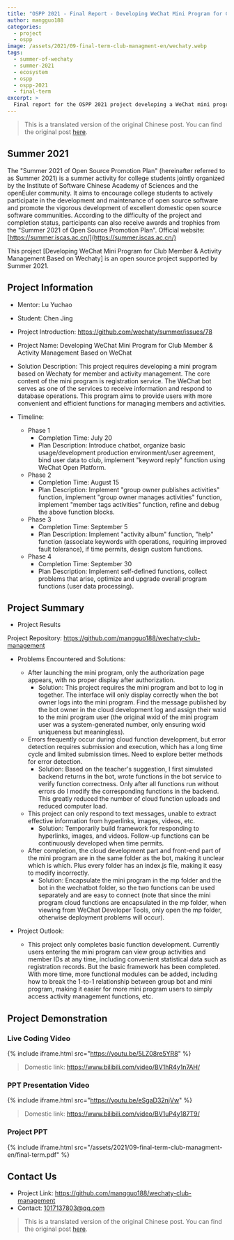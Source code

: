 ```yaml
---
title: "OSPP 2021 - Final Report - Developing WeChat Mini Program for Club Member & Activity Management Based on Wechaty"
author: mangguo188
categories:
  - project
  - ospp
image: /assets/2021/09-final-term-club-managment-en/wechaty.webp
tags:
  - summer-of-wechaty
  - summer-2021
  - ecosystem
  - ospp
  - ospp-2021
  - final-term
excerpt: >
  Final report for the OSPP 2021 project developing a WeChat mini program for club member and activity management based on Wechaty, featuring registration services, member management, and activity organization.
---
```


> This is a translated version of the original Chinese post. You can find the original post [here](/2021/09/29/final-term-club-managment/).

## Summer 2021

The "Summer 2021 of Open Source Promotion Plan" (hereinafter referred to as Summer 2021) is a summer activity for college students jointly organized by the Institute of Software Chinese Academy of Sciences and the openEuler community.
It aims to encourage college students to actively participate in the development and maintenance of open source software and promote the vigorous development of excellent domestic open source software communities.
According to the difficulty of the project and completion status, participants can also receive awards and trophies from the "Summer 2021 of Open Source Promotion Plan".
Official website: [https://summer.iscas.ac.cn/](https://summer.iscas.ac.cn/)

This project [Developing WeChat Mini Program for Club Member & Activity Management Based on Wechaty] is an open source project supported by Summer 2021.

## Project Information

- Mentor: Lu Yuchao

- Student: Chen Jing

- Project Introduction: <https://github.com/wechaty/summer/issues/78>

- Project Name: Developing WeChat Mini Program for Club Member & Activity Management Based on WeChat  

- Solution Description: This project requires developing a mini program based on Wechaty for member and activity management. The core content of the mini program is registration service. The WeChat bot serves as one of the services to receive information and respond to database operations. This program aims to provide users with more convenient and efficient functions for managing members and activities.

- Timeline:
  - Phase 1
    - Completion Time: July 20
    - Plan Description: Introduce chatbot, organize basic usage/development production environment/user agreement, bind user data to club, implement "keyword reply" function using WeChat Open Platform.
  - Phase 2
    - Completion Time: August 15
    - Plan Description: Implement "group owner publishes activities" function, implement "group owner manages activities" function, implement "member tags activities" function, refine and debug the above function blocks.
  - Phase 3
    - Completion Time: September 5
    - Plan Description: Implement "activity album" function, "help" function (associate keywords with operations, requiring improved fault tolerance), if time permits, design custom functions.
  - Phase 4
    - Completion Time: September 30
    - Plan Description: Implement self-defined functions, collect problems that arise, optimize and upgrade overall program functions (user data processing).

## Project Summary

- Project Results

Project Repository: <https://github.com/mangguo188/wechaty-club-management>  

- Problems Encountered and Solutions:
  - After launching the mini program, only the authorization page appears, with no proper display after authorization.
    - Solution: This project requires the mini program and bot to log in together. The interface will only display correctly when the bot owner logs into the mini program. Find the message published by the bot owner in the cloud development log and assign their wxid to the mini program user (the original wxid of the mini program user was a system-generated number, only ensuring wxid uniqueness but meaningless).
  - Errors frequently occur during cloud function development, but error detection requires submission and execution, which has a long time cycle and limited submission times. Need to explore better methods for error detection.
    - Solution: Based on the teacher's suggestion, I first simulated backend returns in the bot, wrote functions in the bot service to verify function correctness. Only after all functions run without errors do I modify the corresponding functions in the backend. This greatly reduced the number of cloud function uploads and reduced computer load.
  - This project can only respond to text messages, unable to extract effective information from hyperlinks, images, videos, etc.
    - Solution: Temporarily build framework for responding to hyperlinks, images, and videos. Follow-up functions can be continuously developed when time permits.
  - After completion, the cloud development part and front-end part of the mini program are in the same folder as the bot, making it unclear which is which. Plus every folder has an index.js file, making it easy to modify incorrectly.
    - Solution: Encapsulate the mini program in the mp folder and the bot in the wechatbot folder, so the two functions can be used separately and are easy to connect (note that since the mini program cloud functions are encapsulated in the mp folder, when viewing from WeChat Developer Tools, only open the mp folder, otherwise deployment problems will occur).

- Project Outlook:
  - This project only completes basic function development. Currently users entering the mini program can view group activities and member IDs at any time, including convenient statistical data such as registration records. But the basic framework has been completed. With more time, more functional modules can be added, including how to break the 1-to-1 relationship between group bot and mini program, making it easier for more mini program users to simply access activity management functions, etc.

## Project Demonstration

### Live Coding Video

{% include iframe.html src="https://youtu.be/5LZ08re5YR8" %}

> Domestic link: <https://www.bilibili.com/video/BV1hR4y1n7AH/>

### PPT Presentation Video

{% include iframe.html src="https://youtu.be/eSgaD32njVw" %}

> Domestic link: <https://www.bilibili.com/video/BV1uP4y187T9/>

### Project PPT

{% include iframe.html src="/assets/2021/09-final-term-club-managment-en/final-term.pdf" %}

## Contact Us

- Project Link: <https://github.com/mangguo188/wechaty-club-management>  
- Contact: 1017137803@qq.com

> This is a translated version of the original Chinese post. You can find the original post [here](/2021/09/29/final-term-club-managment/).
